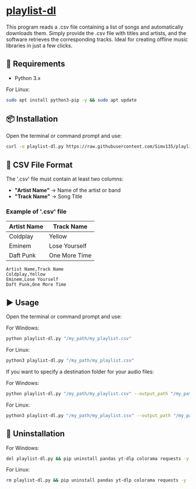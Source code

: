 # [playlist-dl](https://raw.githubusercontent.com/Simv135/playlist-dl/refs/heads/main/playlist-dl.py)
This program reads a .csv file containing a list of songs and automatically downloads them. Simply provide the .csv file with titles and artists, and the software retrieves the corresponding tracks. Ideal for creating offline music libraries in just a few clicks.

## 📌 Requirements
- Python 3.x

For Linux:
```bash
sudo apt install python3-pip -y && sudo apt update
```

## 📦 Installation

Open the terminal or command prompt and use:
```bash
curl -o playlist-dl.py https://raw.githubusercontent.com/Simv135/playlist-dl/refs/heads/main/playlist-dl.py
```

## 📄 CSV File Format
The '.csv' file must contain at least two columns:
- **"Artist Name"** → Name of the artist or band
- **"Track Name"** → Song Title

### Example of '.csv' file

| Artist Name  | Track Name |
| ------------- | ------------- |
| Coldplay  | Yellow  |
| Eminem  | Lose Yourself  |
| Daft Punk  | One More Time  |

```csv
Artist Name,Track Name
Coldplay,Yellow
Eminem,Lose Yourself
Daft Punk,One More Time
```

## ▶️ Usage
Open the terminal or command prompt and use:

For Windows:
```bash
python playlist-dl.py "/my_path/my_playlist.csv"
```
For Linux:
```bash
python3 playlist-dl.py "/my_path/my_playlist.csv"
```

If you want to specify a destination folder for your audio files:

For Windows:
```bash
python playlist-dl.py "/my_path/my_playlist.csv" --output_path "/my_path/Music"
```
For Linux:
```bash
python3 playlist-dl.py "/my_path/my_playlist.csv" --output_path "/my_path/Music"
```

## 🚨 Uninstallation
For Windows:
```bash
del playlist-dl.py && pip uninstall pandas yt-dlp colorama requests -y
```
For Linux:
```bash
rm playlist-dl.py && pip uninstall pandas yt-dlp colorama requests -y
```
